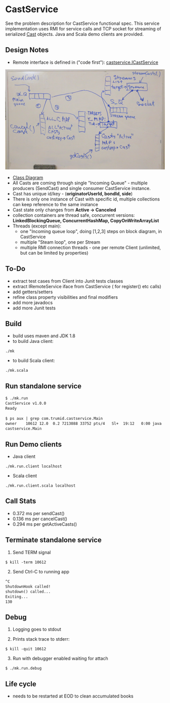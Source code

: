 # CastService
See the problem description for CastService functional spec. 
This service implementation uses RMI for service calls and TCP socket for streaming of serialized [Cast](https://github.com/dkhokhlov/CastService/blob/main/src/main/java/castservice/Cast.java) objects. Java and Scala demo clients are provided.

## Design Notes

* Remote interface is defined in ("code first"): 
[castservice.ICastService](https://github.com/dkhokhlov/CastService/blob/main/src/main/java/castservice/ICastService.java)

![Diagram](diagram.JPG)

* [Class Diagram](class_diagram.pdf)
* All Casts are coming through single "Incoming Queue" - multiple producers (SendCast) and single consumer CastService instance.
* Cast has unique id/key - (**originatorUserId, bondId, side**)
* There is only one instance of Cast with specific id, multiple collections can keep reference to the same instance
* Cast state only changes from **Active -> Canceled**
* collection containers are thread safe, concurrent versions: **LinkedBlockingQueue, ConcurrentHashMap, CopyOnWriteArrayList**
* Threads (except main): 
  - one "Incoming queue loop", doing [1,2,3] steps on block diagram, in CastService
  - multiple "Steam loop", one per Stream
  - multiple RMI connection threads - one per remote Client (unlimited, but can be limited by properties)

## To-Do
- extract test cases from Client into Junit tests classes
- extract IRemoteService iface from CastService ( for register() etc calls) 
- add getters/setters
- refine class property visibilities and final modifiers
- add more javadocs
- add more Junit tests

## Build
- build uses maven and JDK 1.8
- to build Java client:
```
./mk
```
- to build Scala client:
```
./mk.scala

```
## Run standalone service

```
$ ./mk.run
CastService v1.0.0
Ready

$ ps aux | grep com.trumid.castservice.Main
owner    10612 12.0  0.2 7213088 33752 pts/4   Sl+  19:12   0:00 java castservice.Main
```

## Run Demo clients
- Java client

```
./mk.run.client localhost
```
- Scala client
```
./mk.run.client.scala localhost
```

## Call Stats
- 0.372 ms per sendCast()
- 0.136 ms per cancelCast()
- 0.294 ms per getActiveCasts()

## Terminate standalone service

1) Send TERM signal

```
$ kill -term 10612
```

2) Send Ctrl-C to running app
```
^C
ShutdownHook called!
shutdown() called...
Exiting...
130
```

## Debug

1) Logging goes to stdout 

2) Prints stack trace to stderr:

```
$ kill -quit 10612
```

3) Run with debugger enabled waiting for attach
```
$ ./mk.run.debug
```

## Life cycle
- needs to be restarted at EOD to clean accumulated books
